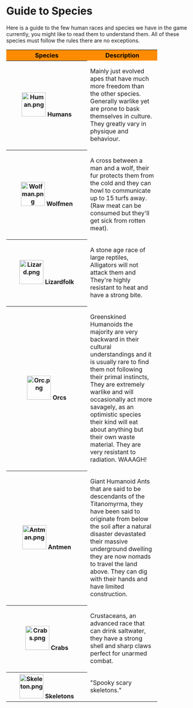 # Guide to Species

Here is a guide to the few human races and species we have in the game
currently, you might like to read them to understand them. All of these
species must follow the rules there are no exceptions.

<table class="table" style="width:80%;"cellspacing="4" cellpadding="3">

<tr>
<th width="200" tabindex="0" title="Sort ascending" class="headerSort" role="columnheader button" style="color:black;background-color:darkorange;" scope="col">Species</th>
<th style="color:black;background-color:darkorange;" scope="col">Description</th>
</tr>

<tr>
<th>
<img width="64" height="64" alt="Human.png" src="https://raw.githubusercontent.com/Civ13/civ13-wiki/master/assets/images/8BdL6ZF.png">
Humans

</th>

<td>

Mainly just evolved apes that have much more freedom than the other
species. Generally warlike yet are prone to bask themselves in culture.
They greatly vary in physique and behaviour.

</td>

</tr>

<tr>

<th>

<img width="64" height="64" alt="Wolfman.png" src="https://raw.githubusercontent.com/Civ13/civ13-wiki/master/assets/images/HEVFxnj.png">
Wolfmen

</th>

<td>

A cross between a man and a wolf, their fur protects them from the cold
and they can howl to communicate up to 15 turfs away. (Raw meat can be
consumed but they'll get sick from rotten meat).

</td>

</tr>

<tr>

<th>

<img width="64" height="64" alt="Lizard.png" src="https://raw.githubusercontent.com/Civ13/civ13-wiki/master/assets/images/R6WC9KX.png">
Lizardfolk

</th>

<td>

A stone age race of large reptiles, Alligators will not attack them and
They're highly resistant to heat and have a strong bite.

</td>

</tr>

<tr>

<th>

<img width="64" height="64" alt="Orc.png" src="https://raw.githubusercontent.com/Civ13/civ13-wiki/master/assets/images/2iW6cry.png">
Orcs

</th>

<td>

Greenskined Humanoids the majority are very backward in their cultural
understandings and it is usually rare to find them not following their
primal instincts, They are extremely warlike and will occasionally act
more savagely, as an optimistic species their kind will eat about
anything but their own waste material. They are very resistant to
radiation. WAAAGH\!

</td>

</tr>

<tr>

<th>

<img width="64" height="64" alt="Antman.png" src="https://raw.githubusercontent.com/Civ13/civ13-wiki/master/assets/images/mEK2RaU.png">
Antmen

</th>

<td>

Giant Humanoid Ants that are said to be descendants of the Titanomyrma,
they have been said to originate from below the soil after a natural
disaster devastated their massive underground dwelling they are now
nomads to travel the land above. They can dig with their hands and have
limited construction.

</td>

</tr>

<tr>

<th>

<img width="64" height="64" alt="Crabs.png" src="https://raw.githubusercontent.com/Civ13/civ13-wiki/master/assets/images/6TY3QJD.png">
Crabs

</th>

<td>

Crustaceans, an advanced race that can drink saltwater, they have a
strong shell and sharp claws perfect for unarmed combat.

</td>

</tr>

<tr>

<th>

<img width="64" height="64" alt="Skeleton.png" src="https://raw.githubusercontent.com/Civ13/civ13-wiki/master/assets/images/ztvOGK4.png">
Skeletons

</th>

<td>

"Spooky scary skeletons."

</td>

</tr>

</table>